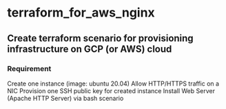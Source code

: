 # terraform_for_aws_nginx

## Create terraform scenario for provisioning infrastructure on GCP (or AWS) cloud
### Requirement
Create one instance (image: ubuntu 20.04)
Allow HTTP/HTTPS traffic on a NIC
Provision one SSH public key for created instance
Install Web Server (Apache HTTP Server) via bash scenario
